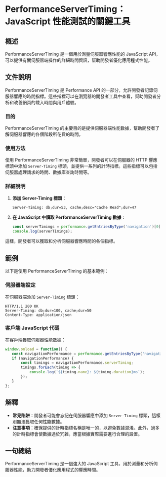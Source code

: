<!--
Meta Description: # PerformanceServerTiming：JavaScript 性能測試的關鍵工具 ## 概述 PerformanceServerTiming 是一個用於測量伺服器響應性能的 JavaScript API，可以提供有關伺服器端操作的詳細時間資訊，幫助開發者優化應用程式性能。 ## 文件說明...
Meta Keywords: timing, performanceservertiming, javascript, server, http
-->

# PerformanceServerTiming：JavaScript 性能測試的關鍵工具

## 概述
PerformanceServerTiming 是一個用於測量伺服器響應性能的 JavaScript API，可以提供有關伺服器端操作的詳細時間資訊，幫助開發者優化應用程式性能。

## 文件說明
PerformanceServerTiming 是 Performance API 的一部分，允許開發者記錄伺服器響應的時間指標。這些指標可以在瀏覽器的開發者工具中查看，幫助開發者分析和改善網頁的載入時間與用戶體驗。

### 目的
PerformanceServerTiming 的主要目的是提供伺服器端性能數據，幫助開發者了解伺服器響應的各個階段所花費的時間。

### 使用方法
使用 PerformanceServerTiming 非常簡單，開發者可以在伺服器的 HTTP 響應標頭中添加 `Server-Timing` 標頭，並提供一系列的計時指標。這些指標可以包括伺服器處理請求的時間、數據庫查詢時間等。

### 詳細說明
1. **添加 Server-Timing 標頭**：
   ```http
   Server-Timing: db;dur=53, cache;desc="Cache Read";dur=47
   ```

2. **在 JavaScript 中讀取 PerformanceServerTiming 數據**：
   ```javascript
   const serverTimings = performance.getEntriesByType('navigation')[0].serverTiming;
   console.log(serverTimings);
   ```

這樣，開發者可以獲取和分析伺服器響應時間的各個指標。

## 範例
以下是使用 PerformanceServerTiming 的基本範例：

### 伺服器端設定
在伺服器端添加 `Server-Timing` 標頭：
```http
HTTP/1.1 200 OK
Server-Timing: db;dur=100, cache;dur=50
Content-Type: application/json
```

### 客戶端 JavaScript 代碼
在客戶端獲取伺服器性能數據：
```javascript
window.onload = function() {
   const navigationPerformance = performance.getEntriesByType('navigation')[0];
   if (navigationPerformance) {
       const timings = navigationPerformance.serverTiming;
       timings.forEach(timing => {
           console.log(`${timing.name}: ${timing.duration}ms`);
       });
   }
};
```

## 解釋
- **常見陷阱**：開發者可能會忘記在伺服器響應中添加 `Server-Timing` 標頭，這樣則無法獲取任何性能數據。
- **注意事項**：確保提供的計時指標名稱是唯一的，以避免數據混淆。此外，過多的計時指標會使數據過於冗雜，應當根據實際需要進行合理的設置。

## 一句總結
PerformanceServerTiming 是一個強大的 JavaScript 工具，用於測量和分析伺服器性能，助力開發者優化應用程式的響應時間。